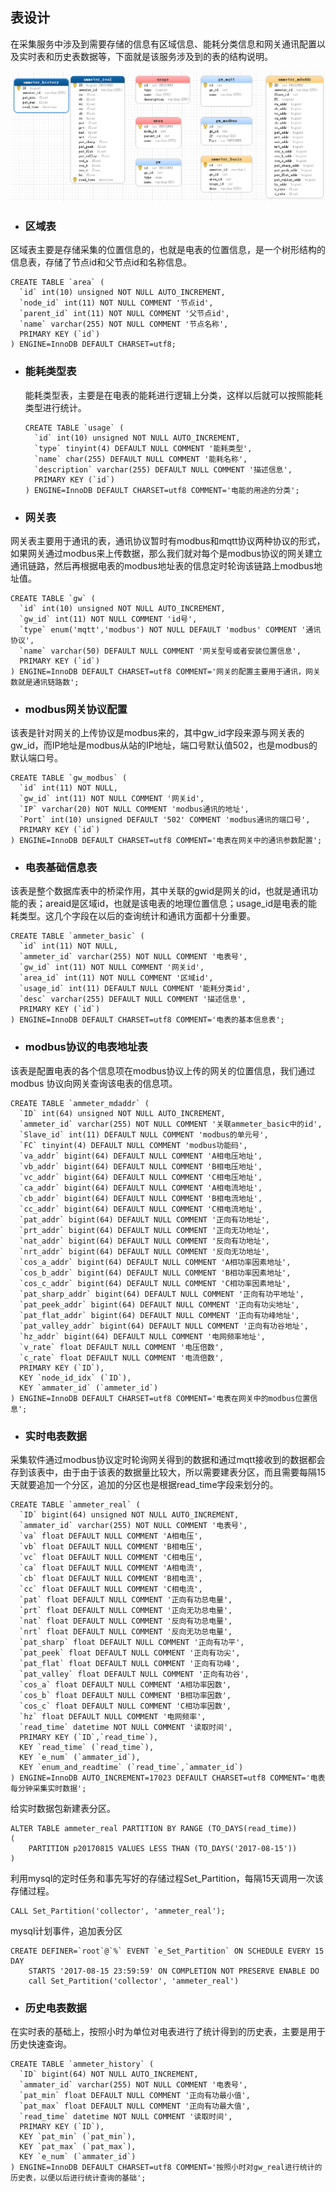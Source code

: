 ## 表设计

在采集服务中涉及到需要存储的信息有区域信息、能耗分类信息和网关通讯配置以及实时表和历史表数据等，下面就是该服务涉及到的表的结构说明。

![](/assets/db.png)

* ### 区域表

区域表主要是存储采集的位置信息的，也就是电表的位置信息，是一个树形结构的信息表，存储了节点id和父节点id和名称信息。

    CREATE TABLE `area` (
      `id` int(10) unsigned NOT NULL AUTO_INCREMENT,
      `node_id` int(11) NOT NULL COMMENT '节点id',
      `parent_id` int(11) NOT NULL COMMENT '父节点id',
      `name` varchar(255) NOT NULL COMMENT '节点名称',
      PRIMARY KEY (`id`)
    ) ENGINE=InnoDB DEFAULT CHARSET=utf8;

* ### 能耗类型表

  能耗类型表，主要是在电表的能耗进行逻辑上分类，这样以后就可以按照能耗类型进行统计。

      CREATE TABLE `usage` (
        `id` int(10) unsigned NOT NULL AUTO_INCREMENT,
        `type` tinyint(4) DEFAULT NULL COMMENT '能耗类型',
        `name` char(255) DEFAULT NULL COMMENT '能耗名称',
        `description` varchar(255) DEFAULT NULL COMMENT '描述信息',
        PRIMARY KEY (`id`)
      ) ENGINE=InnoDB DEFAULT CHARSET=utf8 COMMENT='电能的用途的分类';

* ### 网关表

网关表主要用于通讯的表，通讯协议暂时有modbus和mqtt协议两种协议的形式，如果网关通过modbus来上传数据，那么我们就对每个是modbus协议的网关建立通讯链路，然后再根据电表的modbus地址表的信息定时轮询该链路上modbus地址值。

    CREATE TABLE `gw` (
      `id` int(10) unsigned NOT NULL AUTO_INCREMENT,
      `gw_id` int(11) NOT NULL COMMENT 'id号',
      `type` enum('mqtt','modbus') NOT NULL DEFAULT 'modbus' COMMENT '通讯协议',
      `name` varchar(50) DEFAULT NULL COMMENT '网关型号或者安装位置信息',
      PRIMARY KEY (`id`)
    ) ENGINE=InnoDB DEFAULT CHARSET=utf8 COMMENT='网关的配置主要用于通讯，网关数就是通讯链路数';

* ### modbus网关协议配置

该表是针对网关的上传协议是modbus来的，其中gw\_id字段来源与网关表的gw\_id，而IP地址是modbus从站的IP地址，端口号默认值502，也是modbus的默认端口号。

    CREATE TABLE `gw_modbus` (
      `id` int(11) NOT NULL,
      `gw_id` int(11) NOT NULL COMMENT '网关id',
      `IP` varchar(20) NOT NULL COMMENT 'modbus通讯的地址',
      `Port` int(10) unsigned DEFAULT '502' COMMENT 'modbus通讯的端口号',
      PRIMARY KEY (`id`)
    ) ENGINE=InnoDB DEFAULT CHARSET=utf8 COMMENT='电表在网关中的通讯参数配置';

* ### 电表基础信息表

该表是整个数据库表中的桥梁作用，其中关联的gwid是网关的id，也就是通讯功能的表；areaid是区域id，也就是该电表的地理位置信息；usage\_id是电表的能耗类型。这几个字段在以后的查询统计和通讯方面都十分重要。

    CREATE TABLE `ammeter_basic` (
      `id` int(11) NOT NULL,
      `ammeter_id` varchar(255) NOT NULL COMMENT '电表号',
      `gw_id` int(11) NOT NULL COMMENT '网关id',
      `area_id` int(11) NOT NULL COMMENT '区域id',
      `usage_id` int(11) DEFAULT NULL COMMENT '能耗分类id',
      `desc` varchar(255) DEFAULT NULL COMMENT '描述信息',
      PRIMARY KEY (`id`)
    ) ENGINE=InnoDB DEFAULT CHARSET=utf8 COMMENT='电表的基本信息表';

* ### modbus协议的电表地址表

该表是配置电表的各个信息项在modbus协议上传的网关的位置信息，我们通过modbus 协议向网关查询该电表的信息项。

    CREATE TABLE `ammeter_mdaddr` (
      `ID` int(64) unsigned NOT NULL AUTO_INCREMENT,
      `ammeter_id` varchar(255) NOT NULL COMMENT '关联ammeter_basic中的id',
      `Slave_id` int(11) DEFAULT NULL COMMENT 'modbus的单元号',
      `FC` tinyint(4) DEFAULT NULL COMMENT 'modbus功能码',
      `va_addr` bigint(64) DEFAULT NULL COMMENT 'A相电压地址',
      `vb_addr` bigint(64) DEFAULT NULL COMMENT 'B相电压地址',
      `vc_addr` bigint(64) DEFAULT NULL COMMENT 'C相电压地址',
      `ca_addr` bigint(64) DEFAULT NULL COMMENT 'A相电流地址',
      `cb_addr` bigint(64) DEFAULT NULL COMMENT 'B相电流地址',
      `cc_addr` bigint(64) DEFAULT NULL COMMENT 'C相电流地址',
      `pat_addr` bigint(64) DEFAULT NULL COMMENT '正向有功地址',
      `prt_addr` bigint(64) DEFAULT NULL COMMENT '正向无功地址',
      `nat_addr` bigint(64) DEFAULT NULL COMMENT '反向有功地址',
      `nrt_addr` bigint(64) DEFAULT NULL COMMENT '反向无功地址',
      `cos_a_addr` bigint(64) DEFAULT NULL COMMENT 'A相功率因素地址',
      `cos_b_addr` bigint(64) DEFAULT NULL COMMENT 'B相功率因素地址',
      `cos_c_addr` bigint(64) DEFAULT NULL COMMENT 'C相功率因素地址',
      `pat_sharp_addr` bigint(64) DEFAULT NULL COMMENT '正向有功平地址',
      `pat_peek_addr` bigint(64) DEFAULT NULL COMMENT '正向有功尖地址',
      `pat_flat_addr` bigint(64) DEFAULT NULL COMMENT '正向有功峰地址',
      `pat_valley_addr` bigint(64) DEFAULT NULL COMMENT '正向有功谷地址',
      `hz_addr` bigint(64) DEFAULT NULL COMMENT '电网频率地址',
      `v_rate` float DEFAULT NULL COMMENT '电压倍数',
      `c_rate` float DEFAULT NULL COMMENT '电流倍数',
      PRIMARY KEY (`ID`),
      KEY `node_id_idx` (`ID`),
      KEY `ammater_id` (`ammeter_id`)
    ) ENGINE=InnoDB DEFAULT CHARSET=utf8 COMMENT='电表在网关中的modbus位置信息';

* ### 实时电表数据

采集软件通过modbus协议定时轮询网关得到的数据和通过mqtt接收到的数据都会存到该表中，由于由于该表的数据量比较大，所以需要建表分区，而且需要每隔15天就要追加一个分区，追加的分区也是根据read\_time字段来划分的。

    CREATE TABLE `ammeter_real` (
      `ID` bigint(64) unsigned NOT NULL AUTO_INCREMENT,
      `ammater_id` varchar(255) NOT NULL COMMENT '电表号',
      `va` float DEFAULT NULL COMMENT 'A相电压',
      `vb` float DEFAULT NULL COMMENT 'B相电压',
      `vc` float DEFAULT NULL COMMENT 'C相电压',
      `ca` float DEFAULT NULL COMMENT 'A相电流',
      `cb` float DEFAULT NULL COMMENT 'B相电流',
      `cc` float DEFAULT NULL COMMENT 'C相电流',
      `pat` float DEFAULT NULL COMMENT '正向有功总电量',
      `prt` float DEFAULT NULL COMMENT '正向无功总电量',
      `nat` float DEFAULT NULL COMMENT '反向有功总电量',
      `nrt` float DEFAULT NULL COMMENT '反向无功总电量',
      `pat_sharp` float DEFAULT NULL COMMENT '正向有功平',
      `pat_peek` float DEFAULT NULL COMMENT '正向有功尖',
      `pat_flat` float DEFAULT NULL COMMENT '正向有功峰',
      `pat_valley` float DEFAULT NULL COMMENT '正向有功谷',
      `cos_a` float DEFAULT NULL COMMENT 'A相功率因数',
      `cos_b` float DEFAULT NULL COMMENT 'B相功率因数',
      `cos_c` float DEFAULT NULL COMMENT 'C相功率因数',
      `hz` float DEFAULT NULL COMMENT '电网频率',
      `read_time` datetime NOT NULL COMMENT '读取时间',
      PRIMARY KEY (`ID`,`read_time`),
      KEY `read_time` (`read_time`),
      KEY `e_num` (`ammater_id`),
      KEY `enum_and_readtime` (`read_time`,`ammater_id`)
    ) ENGINE=InnoDB AUTO_INCREMENT=17023 DEFAULT CHARSET=utf8 COMMENT='电表每分钟采集实时数据';

给实时数据包新建表分区。

```
ALTER TABLE ammeter_real PARTITION BY RANGE (TO_DAYS(read_time))
(
    PARTITION p20170815 VALUES LESS THAN (TO_DAYS('2017-08-15'))
)
```

利用mysql的定时任务和事先写好的存储过程Set\_Partition，每隔15天调用一次该存储过程。

```
CALL Set_Partition('collector', 'ammeter_real');
```

mysql计划事件，追加表分区

    CREATE DEFINER=`root`@`%` EVENT `e_Set_Partition` ON SCHEDULE EVERY 15 DAY 
        STARTS '2017-08-15 23:59:59' ON COMPLETION NOT PRESERVE ENABLE DO 
        call Set_Partition('collector', 'ammeter_real')

* ### 历史电表数据

在实时表的基础上，按照小时为单位对电表进行了统计得到的历史表，主要是用于历史快速查询。

    CREATE TABLE `ammeter_history` (
      `ID` bigint(64) NOT NULL AUTO_INCREMENT,
      `ammater_id` varchar(255) NOT NULL COMMENT '电表号',
      `pat_min` float DEFAULT NULL COMMENT '正向有功最小值',
      `pat_max` float DEFAULT NULL COMMENT '正向有功最大值',
      `read_time` datetime NOT NULL COMMENT '读取时间',
      PRIMARY KEY (`ID`),
      KEY `pat_min` (`pat_min`),
      KEY `pat_max` (`pat_max`),
      KEY `e_num` (`ammater_id`)
    ) ENGINE=InnoDB DEFAULT CHARSET=utf8 COMMENT='按照小时对gw_real进行统计的历史表，以便以后进行统计查询的基础';



